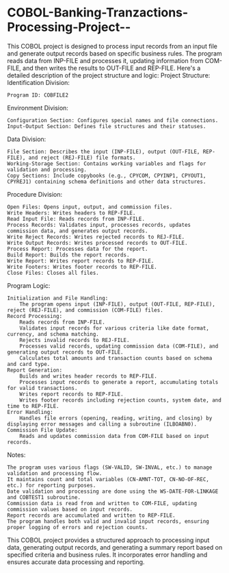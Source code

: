 # COBOL-Banking-Tranzactions-Processing-Project--

This COBOL project is designed to process input records from an input file and generate output records based on specific business rules. The program reads data from INP-FILE and processes it, updating information from COM-FILE, and then writes the results to OUT-FILE and REP-FILE. Here's a detailed description of the project structure and logic:
Project Structure:
Identification Division:

    Program ID: COBFILE2

Environment Division:

    Configuration Section: Configures special names and file connections.
    Input-Output Section: Defines file structures and their statuses.

Data Division:

    File Section: Describes the input (INP-FILE), output (OUT-FILE, REP-FILE), and reject (REJ-FILE) file formats.
    Working-Storage Section: Contains working variables and flags for validation and processing.
    Copy Sections: Include copybooks (e.g., CPYCOM, CPYINP1, CPYOUT1, CPYREJ1) containing schema definitions and other data structures.

Procedure Division:

    Open Files: Opens input, output, and commission files.
    Write Headers: Writes headers to REP-FILE.
    Read Input File: Reads records from INP-FILE.
    Process Records: Validates input, processes records, updates commission data, and generates output records.
    Write Reject Records: Writes rejected records to REJ-FILE.
    Write Output Records: Writes processed records to OUT-FILE.
    Process Report: Processes data for the report.
    Build Report: Builds the report records.
    Write Report: Writes report records to REP-FILE.
    Write Footers: Writes footer records to REP-FILE.
    Close Files: Closes all files.

Program Logic:

    Initialization and File Handling:
        The program opens input (INP-FILE), output (OUT-FILE, REP-FILE), reject (REJ-FILE), and commission (COM-FILE) files.
    Record Processing:
        Reads records from INP-FILE.
        Validates input records for various criteria like date format, currency, and schema matching.
        Rejects invalid records to REJ-FILE.
        Processes valid records, updating commission data (COM-FILE), and generating output records to OUT-FILE.
        Calculates total amounts and transaction counts based on schema and card type.
    Report Generation:
        Builds and writes header records to REP-FILE.
        Processes input records to generate a report, accumulating totals for valid transactions.
        Writes report records to REP-FILE.
        Writes footer records including rejection counts, system date, and time to REP-FILE.
    Error Handling:
        Handles file errors (opening, reading, writing, and closing) by displaying error messages and calling a subroutine (ILBOABN0).
    Commission File Update:
        Reads and updates commission data from COM-FILE based on input records.

Notes:

    The program uses various flags (SW-VALID, SW-INVAL, etc.) to manage validation and processing flow.
    It maintains count and total variables (CN-AMNT-TOT, CN-NO-OF-REC, etc.) for reporting purposes.
    Date validation and processing are done using the WS-DATE-FOR-LINKAGE and COBTEST1 subroutine.
    Commission data is read from and written to COM-FILE, updating commission values based on input records.
    Report records are accumulated and written to REP-FILE.
    The program handles both valid and invalid input records, ensuring proper logging of errors and rejection counts.

This COBOL project provides a structured approach to processing input data, generating output records, and generating a summary report based on specified criteria and business rules. It incorporates error handling and ensures accurate data processing and reporting.

